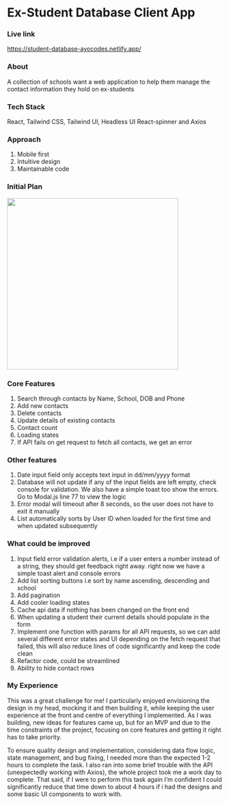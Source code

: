 # Ex-Student Database Client App

### Live link

https://student-database-ayocodes.netlify.app/

### About

A collection of schools want a web application to help them manage the contact information they hold on ex-students

### Tech Stack

React, Tailwind CSS, Tailwind UI, Headless UI React-spinner and Axios

### Approach

1. Mobile first
2. Intuitive design
3. Maintainable code

### Initial Plan

<img src="https://i.imgur.com/bziVilt.png" style="width: 400px; height 400px;">

### Core Features

1. Search through contacts by Name, School, DOB and Phone
2. Add new contacts
3. Delete contacts
4. Update details of existing contacts
5. Contact count
6. Loading states
7. If API fails on get request to fetch all contacts, we get an error

### Other features

1. Date input field only accepts text input in dd/mm/yyyy format
2. Database will not update if any of the input fields are left empty, check console for validation. We also have a simple toast too show the errors. Go to Modal.js line 77 to view the logic
3. Error modal will timeout after 8 seconds, so the user does not have to exit it manually
4. List automatically sorts by User ID when loaded for the first time and when updated subsequently

### What could be improved

1. Input field error validation alerts, i.e if a user enters a number instead of a string, they should get feedback right away. right now we have a simple toast alert and console errors
2. Add list sorting buttons i.e sort by name ascending, descending and school
3. Add pagination
4. Add cooler loading states
5. Cache api data if nothing has been changed on the front end
6. When updating a student their current details should populate in the form
7. Implement one function with params for all API requests, so we can add several different error states and UI depending on the fetch request that failed, this will also reduce lines of code significantly and keep the code clean
8. Refactor code, could be streamlined
9. Ability to hide contact rows

### My Experience

This was a great challenge for me! I particularly enjoyed envisioning the design in my head, mocking it and then building it, while keeping the user experience at the front and centre of everything I implemented. As I was building, new ideas for features came up, but for an MVP and due to the time constraints of the project, focusing on core features and getting it right has to take priority.

To ensure quality design and implementation, considering data flow logic, state management, and bug fixing, I needed more than the expected 1-2 hours to complete the task. I also ran into some brief trouble with the API (unexpectedly working with Axios), the whole project took me a work day to complete. That said, if I were to perform this task again I‘m confident I could significantly reduce that time down to about 4 hours if i had the designs and some basic UI components to work with.
